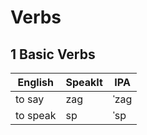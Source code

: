 # Verbs

## 1 Basic Verbs

| English | SpeakIt | IPA |
|-|-|-|
| to say | zag | ​ˈzag |
| to speak | sp | ​ˈsp |
